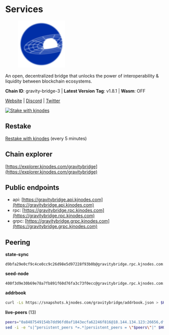 # Services

<figure><img src="https://raw.githubusercontent.com/kj89/cosmos-images/main/logos/gravitybridge.png" width="150" alt=""><figcaption></figcaption></figure>

An open, decentralized bridge that unlocks the power of  interoperability & liquidity between blockchain ecosystems.

**Chain ID**: gravity-bridge-3 | **Latest Version Tag**: v1.8.1 | **Wasm**: OFF

[Website](https://www.gravitybridge.net) | [Discord](https://discord.gg/ARV8dTSjAk) | [Twitter](https://twitter.com/gravity_bridge)

[![Stake with kjnodes](https://i.ibb.co/cr44Q8j/button-stake-with-kjnodes.png)](https://restake.app/gravitybridge/gravityvaloper1nw3uavthnjwsgrrjzav2wdg9m0pw7k4fc7hvlz)

## Restake

[Restake with kjnodes](https://restake.app/gravitybridge/gravityvaloper1nw3uavthnjwsgrrjzav2wdg9m0pw7k4fc7hvlz) (every 5 minutes)
## Chain explorer
[https://explorer.kjnodes.com/gravitybridge](https://explorer.kjnodes.com/gravitybridge)

## Public endpoints

* api: [https://gravitybridge.api.kjnodes.com](https://gravitybridge.api.kjnodes.com)
* rpc: [https://gravitybridge.rpc.kjnodes.com](https://gravitybridge.rpc.kjnodes.com)
* grpc: [https://gravitybridge.grpc.kjnodes.com](https://gravitybridge.grpc.kjnodes.com)

## Peering

**state-sync**

```text
d9bfa29e0cf9c4ce0cc9c26d98e5d97228f93b0b@gravitybridge.rpc.kjnodes.com:26656
```

**seed-node**

```text
400f3d9e30b69e78a7fb891f60d76fa3c73f0ecc@gravitybridge.rpc.kjnodes.com:26659
```

**addrbook**
```bash
curl -Ls https://snapshots.kjnodes.com/gravitybridge/addrbook.json > $HOME/.gravity/config/addrbook.json
```

**live-peers** (13)
```bash
peers="0a8487549154b7dd96fd0af1843ecfa62246f816@18.144.134.123:26656,df80212f5356a2d2f047f546162baa9a3dfe6865@13.232.72.69:26656,d9bfa29e0cf9c4ce0cc9c26d98e5d97228f93b0b@65.109.88.38:26656,ca9d9d0605f178fbba3bdf92e13719ab9dce0fc7@23.88.59.82:26656,5ad3fe86b1214e1f5c897d23a2863fb46bdfc1f7@185.16.38.165:14256,cc01880390b84a5ad31c9fa471748eb5a7565ee4@35.243.229.224:26656,9f13103f7eb8e82c6ba18eb53ba18ed88dac6950@65.109.69.59:14256,82b0a5e41bdf43c7dee29cd11b0d7124ff2023dc@207.180.240.219:26656,a90ec46530f378baca596b4445a59340c4ae59c0@95.214.53.33:26656,930f874c17eff988acd8eb761fea8d4873ea6eb3@185.249.227.231:29656,811817c6ddc112ed37f7cd71c6bbae186f1e8239@135.125.188.17:34095,56a8349703e8f5c97c452c7e45f5bcaac966ccbf@207.180.204.110:26656,a9e9c67632880147aad2517c9ee19cac6d9d052e@193.17.92.212:26656"
sed -i -e "s|^persistent_peers *=.*|persistent_peers = \"$peers\"|" $HOME/.gravity/config/config.toml
```
